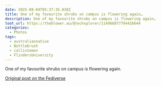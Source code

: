 ```yaml
---
date: 2025-08-04T05:37:35.030Z
title: One of my favourite shrubs on campus is flowering again…
description: One of my favourite shrubs on campus is flowering again…
toot_url: https://theblower.au/@techxplorer/114968877794416644
categories:
  - Photos
tags:
  - australiannative
  - Bottlebrush
  - callistemon
  - FlindersUniversity
---
```

One of my favourite shrubs on campus is flowering again.


[Original post on the Fediverse](https://theblower.au/@techxplorer/114968877794416644)

